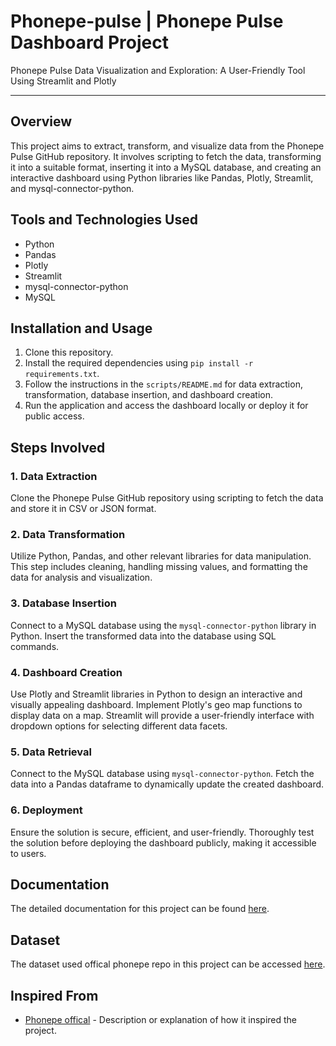 
# Phonepe-pulse | Phonepe Pulse Dashboard Project

Phonepe Pulse Data Visualization and Exploration:
A User-Friendly Tool Using Streamlit and Plotly
____________________


## Overview

This project aims to extract, transform, and visualize data from the Phonepe Pulse GitHub repository. It involves scripting to fetch the data, transforming it into a suitable format, inserting it into a MySQL database, and creating an interactive dashboard using Python libraries like Pandas, Plotly, Streamlit, and mysql-connector-python.

## Tools and Technologies Used

- Python
- Pandas
- Plotly
- Streamlit
- mysql-connector-python
- MySQL


## Installation and Usage

1. Clone this repository.
2. Install the required dependencies using `pip install -r requirements.txt`.
3. Follow the instructions in the `scripts/README.md` for data extraction, transformation, database insertion, and dashboard creation.
4. Run the application and access the dashboard locally or deploy it for public access.



## Steps Involved

### 1. Data Extraction

Clone the Phonepe Pulse GitHub repository using scripting to fetch the data and store it in CSV or JSON format.

### 2. Data Transformation

Utilize Python, Pandas, and other relevant libraries for data manipulation. This step includes cleaning, handling missing values, and formatting the data for analysis and visualization.

### 3. Database Insertion

Connect to a MySQL database using the `mysql-connector-python` library in Python. Insert the transformed data into the database using SQL commands.

### 4. Dashboard Creation

Use Plotly and Streamlit libraries in Python to design an interactive and visually appealing dashboard. Implement Plotly's geo map functions to display data on a map. Streamlit will provide a user-friendly interface with dropdown options for selecting different data facets.

### 5. Data Retrieval

Connect to the MySQL database using `mysql-connector-python`. Fetch the data into a Pandas dataframe to dynamically update the created dashboard.

### 6. Deployment

Ensure the solution is secure, efficient, and user-friendly. Thoroughly test the solution before deploying the dashboard publicly, making it accessible to users.


## Documentation

The detailed documentation for this project can be found [here](https://drive.google.com/file/d/1VBRecdnRpbutknJLNZQC4f1bc1eKWdsw/view).

## Dataset

The dataset used offical phonepe repo in this project can be accessed [here](https://github.com/PhonePe/pulse.git).

## Inspired From
- [Phonepe offical](https://www.phonepe.com/pulse/explore/transaction/2022/4/) - Description or explanation of how it inspired the project.




